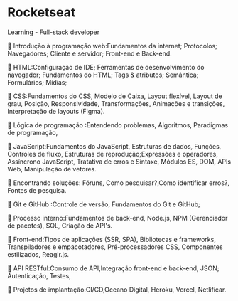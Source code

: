 # Rocketseat
 Learning  -  Full-stack developer

🌱  Introdução à programação web:Fundamentos da internet; Protocolos; Navegadores; Cliente e servidor; Front-end e Back-end.

🌱  HTML:Configuração de IDE; Ferramentas de desenvolvimento do navegador; Fundamentos do HTML; Tags & atributos; Semântica; Formulários; Mídias;

🌱  CSS:Fundamentos do CSS, Modelo de Caixa, Layout flexível, Layout de grau, Posição, Responsividade, Transformações, Animações e transições, Interpretação de layouts (Figma).

🌱  Lógica de programação :Entendendo problemas, Algoritmos, Paradigmas de programação,

🌱  JavaScript:Fundamentos do JavaScript, Estruturas de dados, Funções, Controles de fluxo, Estruturas de reprodução;Expressões e operadores, Assíncrono JavaScript, Tratativa de erros e Sintaxe, Módulos ES, DOM, APIs Web, 
     Manipulação de vetores.

🌱  Encontrando soluções: Fóruns, Como pesquisar?,Como identificar erros?, Fontes de pesquisa.

🌱  Git e GitHub :Controle de versão, Fundamentos do Git e GitHub;

🌱  Processo interno:Fundamentos de back-end, Node.js, NPM (Gerenciador de pacotes), SQL, Criação de API's.

🌱  Front-end:Tipos de aplicações (SSR, SPA), Bibliotecas e frameworks, Transpiladores e empacotadores, Pré-processadores CSS, Componentes estilizados, Reagir.js.

🌱  API RESTful:Consumo de API,Integração front-end e back-end, JSON; Autenticação, Testes,

🌱  Projetos de implantação:CI/CD,Oceano Digital, Heroku, Vercel, Netlificar.

